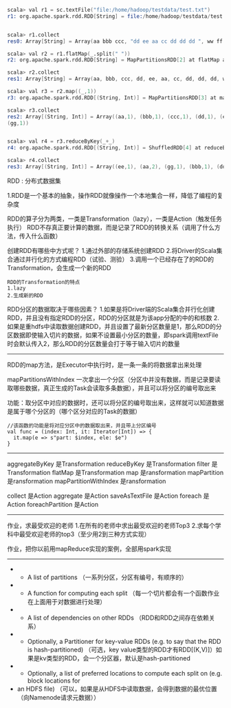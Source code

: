 

```s
scala> val r1 = sc.textFile("file:/home/hadoop/testdata/test.txt")
r1: org.apache.spark.rdd.RDD[String] = file:/home/hadoop/testdata/test.txt MapPartitionsRDD[1] at textFile at <console>:24


scala> r1.collect
res0: Array[String] = Array(aa bbb ccc, "dd ee aa cc dd dd dd ", ww ff gg)

scala> val r2 = r1.flatMap(_.split(" "))
r2: org.apache.spark.rdd.RDD[String] = MapPartitionsRDD[2] at flatMap at <console>:25

scala> r2.collect
res1: Array[String] = Array(aa, bbb, ccc, dd, ee, aa, cc, dd, dd, dd, ww, ff, gg)

scala> val r3 = r2.map((_,1))
r3: org.apache.spark.rdd.RDD[(String, Int)] = MapPartitionsRDD[3] at map at <console>:25

scala> r3.collect
res2: Array[(String, Int)] = Array((aa,1), (bbb,1), (ccc,1), (dd,1), (ee,1), (aa,1), (cc,1), (dd,1), (dd,1), (dd,1), (ww,1), (ff,1),
(gg,1))


scala> val r4 = r3.reduceByKey(_+_)
r4: org.apache.spark.rdd.RDD[(String, Int)] = ShuffledRDD[4] at reduceByKey at <console>:25

scala> r4.collect
res3: Array[(String, Int)] = Array((ee,1), (aa,2), (gg,1), (bbb,1), (dd,4), (ww,1), (ff,1), (cc,1), (ccc,1))

```


RDD : 分布式数据集





































1.RDD是一个基本的抽象，操作RDD就像操作一个本地集合一样，降低了编程的复杂度

RDD的算子分为两类，一类是Transformation（lazy），一类是Action（触发任务执行）
RDD不存真正要计算的数据，而是记录了RDD的转换关系（调用了什么方法，传入什么函数）


创建RDD有哪些中方式呢？
	1.通过外部的存储系统创建RDD
	2.将Driver的Scala集合通过并行化的方式编程RDD（试验、测验）
	3.调用一个已经存在了的RDD的Transformation，会生成一个新的RDD

	RDD的Transformation的特点
	1.lazy
	2.生成新的RDD


RDD分区的数据取决于哪些因素？
	1.如果是将Driver端的Scala集合并行化创建RDD，并且没有指定RDD的分区，RDD的分区就是为该app分配的中的和核数
	2.如果是重hdfs中读取数据创建RDD，并且设置了最新分区数量是1，那么RDD的分区数据即使输入切片的数据，如果不设置最小分区的数量，即spark调用textFile时会默认传入2，那么RDD的分区数量会打于等于输入切片的数量

-------------------------------------------
RDD的map方法，是Executor中执行时，是一条一条的将数据拿出来处理


mapPartitionsWithIndex 一次拿出一个分区（分区中并没有数据，而是记录要读取哪些数据，真正生成的Task会读取多条数据），并且可以将分区的编号取出来

功能：取分区中对应的数据时，还可以将分区的编号取出来，这样就可以知道数据是属于哪个分区的（哪个区分对应的Task的数据）

	//该函数的功能是将对应分区中的数据取出来，并且带上分区编号
    val func = (index: Int, it: Iterator[Int]) => {
      it.map(e => s"part: $index, ele: $e")
    }

-------------------------------------------

aggregateByKey   是Transformation
reduceByKey      是Transformation
filter           是Transformation
flatMap			 是Transformation
map              是ransformation
mapPartition     是ransformation
mapPartitionWithIndex 是ransformation


collect          是Action
aggregate        是Action
saveAsTextFile   是Action
foreach          是Action
foreachPartition 是Action

-------------------------------------------
作业，求最受欢迎的老师
1.在所有的老师中求出最受欢迎的老师Top3
2.求每个学科中最受欢迎老师的top3（至少用2到三种方式实现）

作业，把你以前用mapReduce实现的案例，全部用spark实现


--------------------------------------------

 *  - A list of partitions  （一系列分区，分区有编号，有顺序的）
 *  - A function for computing each split  （每一个切片都会有一个函数作业在上面用于对数据进行处理）
 *  - A list of dependencies on other RDDs  （RDD和RDD之间存在依赖关系）
 *  - Optionally, a Partitioner for key-value RDDs (e.g. to say that the RDD is hash-partitioned)
 	（可选，key value类型的RDD才有RDD[(K,V)]）如果是kv类型的RDD，会一个分区器，默认是hash-partitioned
 *  - Optionally, a list of preferred locations to compute each split on (e.g. block locations for
 *    an HDFS file)
 	（可以，如果是从HDFS中读取数据，会得到数据的最优位置（向Namenode请求元数据））

